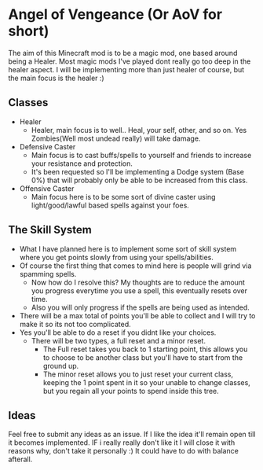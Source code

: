 # Angel of Vengeance (Or AoV for short)
  The aim of this Minecraft mod is to be a magic mod, one based around being a Healer.
  Most magic mods I've played dont really go too deep in the healer aspect.
  I will be implementing more than just healer of course, but the main focus is the healer :)

## Classes
  * Healer
    * Healer, main focus is to well.. Heal, your self, other, and so on. Yes Zombies(Well most undead really) will take damage.
  * Defensive Caster
    * Main focus is to cast buffs/spells to yourself and friends to increase your resistance and protection.
    * It's been requested so I'll be implementing a Dodge system (Base 0%) that will probably only be able to be increased from this class.
  * Offensive Caster
    * Main focus here is to be some sort of divine caster using light/good/lawful based spells against your foes.

## The Skill System
  * What I have planned here is to implement some sort of skill system where you get points slowly from using your spells/abilities.
  * Of course the first thing that comes to mind here is people will grind via spamming spells.
    * Now how do I resolve this? My thoughts are to reduce the amount you progress everytime you use a spell, this eventually resets over time.
    * Also you will only progress if the spells are being used as intended.
  * There will be a max total of points you'll be able to collect and I will try to make it so its not too complicated.
  * Yes you'll be able to do a reset if you didnt like your choices.
    * There will be two types, a full reset and a minor reset.
      * The Full reset takes you back to 1 starting point, this allows you to choose to be another class but you'll have to start from the ground up.
      * The minor reset allows you to just reset your current class, keeping the 1 point spent in it so your unable to change classes, but you regain all your points to spend inside this tree.

## Ideas
  Feel free to submit any ideas as an issue. If I like the idea it'll remain open till it becomes implemented. IF i really really don't like it I will close it with reasons why, don't take it personally :) It could have to do with balance afterall.
